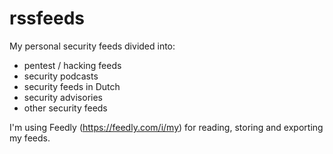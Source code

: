 # rssfeeds
My personal security feeds divided into:
* pentest / hacking feeds
* security podcasts
* security feeds in Dutch
* security advisories
* other security feeds

I'm using Feedly (https://feedly.com/i/my) for reading, storing and exporting my feeds.
